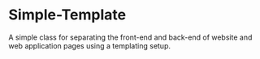 # Simple-Template
A simple class for separating the front-end and back-end of website and web application pages using a templating setup.
